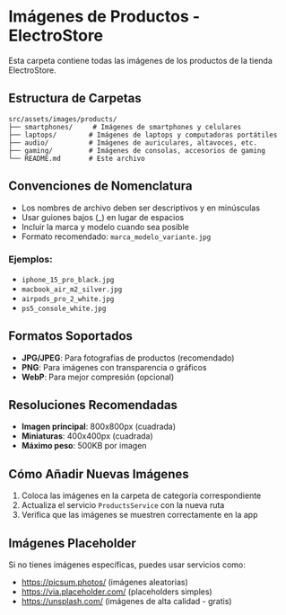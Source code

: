 # Imágenes de Productos - ElectroStore

Esta carpeta contiene todas las imágenes de los productos de la tienda ElectroStore.

## Estructura de Carpetas

```
src/assets/images/products/
├── smartphones/     # Imágenes de smartphones y celulares
├── laptops/        # Imágenes de laptops y computadoras portátiles
├── audio/          # Imágenes de auriculares, altavoces, etc.
├── gaming/         # Imágenes de consolas, accesorios de gaming
└── README.md       # Este archivo
```

## Convenciones de Nomenclatura

- Los nombres de archivo deben ser descriptivos y en minúsculas
- Usar guiones bajos (_) en lugar de espacios
- Incluir la marca y modelo cuando sea posible
- Formato recomendado: `marca_modelo_variante.jpg`

### Ejemplos:
- `iphone_15_pro_black.jpg`
- `macbook_air_m2_silver.jpg`
- `airpods_pro_2_white.jpg`
- `ps5_console_white.jpg`

## Formatos Soportados

- **JPG/JPEG**: Para fotografías de productos (recomendado)
- **PNG**: Para imágenes con transparencia o gráficos
- **WebP**: Para mejor compresión (opcional)

## Resoluciones Recomendadas

- **Imagen principal**: 800x800px (cuadrada)
- **Miniaturas**: 400x400px (cuadrada)
- **Máximo peso**: 500KB por imagen

## Cómo Añadir Nuevas Imágenes

1. Coloca las imágenes en la carpeta de categoría correspondiente
2. Actualiza el servicio `ProductsService` con la nueva ruta
3. Verifica que las imágenes se muestren correctamente en la app

## Imágenes Placeholder

Si no tienes imágenes específicas, puedes usar servicios como:
- https://picsum.photos/ (imágenes aleatorias)
- https://via.placeholder.com/ (placeholders simples)
- https://unsplash.com/ (imágenes de alta calidad - gratis)